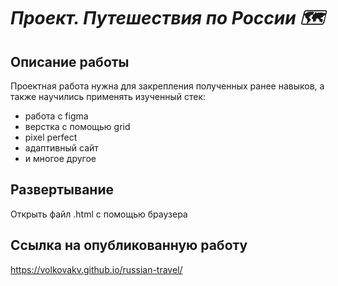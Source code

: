 # *Проект. Путешествия по России 🗺*
## Описание работы
Проектная работа нужна для закрепления полученных ранее навыков, а также научились применять изученный стек:
* работа с figma
* верстка с помощью grid
* pixel perfect
* адаптивный сайт
* и многое другое

## Развертывание 
Открыть файл .html с помощью браузера

## Ссылка на опубликованную работу
https://volkovakv.github.io/russian-travel/

